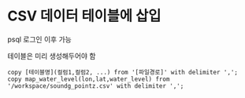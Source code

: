 # CSV 데이터 테이블에 삽입

psql 로그인 이후 가능

테이블은 미리 생성해두어야 함

```
copy [테이블명](컬럼1,컬럼2, ...) from '[파일경로]' with delimiter ',';
copy map_water_level(lon,lat,water_level) from '/workspace/soundg_pointz.csv' with delimiter ',';
```